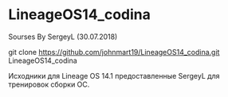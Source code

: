 # LineageOS14_codina
Sourses By SergeyL (30.07.2018)

git clone https://github.com/johnmart19/LineageOS14_codina.git LineageOS14_codina

Исходники для Lineage OS 14.1 предоставленные SergeyL для тренировок сборки ОС.
